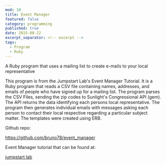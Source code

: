 ```yaml
---
mod: 10
title: Event Manager
featured: false
category: programming
published: true
date: 2015-08-22
excerpt_separator: <!-- excerpt -->
tags:
  - Program
  - Ruby
---
```


A Ruby program that uses a mailing list to create e-mails to your local representative
<!-- excerpt -->

This program is from the Jumpstart Lab's Event Manager Tutorial. It is a Ruby program that reads a CSV file containing names, addresses, and emails of people who have signed up for a mailing list. The program parses the CSV Files, sending the zip codes to Sunlight's Congressional API (gem). The API returns the data identifying each persons local representative. The program then generates individual emails with messages asking each person to contact their local respective regarding a particular subject matter. The templates were created using ERB.

Github repo:

<https://github.com/bruno78/event_manager>

Event Manager tutorial that can be found at:

[jumpstart lab](http://tutorials.jumpstartlab.com/projects/eventmanager.html#eventmanager)
